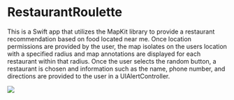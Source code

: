 # RestaurantRoulette
This is a Swift app that utilizes the MapKit library to provide a restaurant recommendation based on food located near me. Once location permissions are provided by the user, the map isolates on the users location with a specified radius and map annotations are displayed for each restaurant within that radius. Once the user selects the random button, a restaurant is chosen and information such as the name, phone number, and directions are provided to the user in a UIAlertController.

![](preview.GIF)
